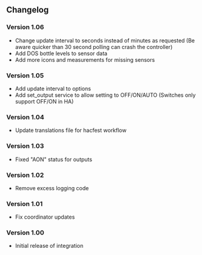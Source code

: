 ## **Changelog**
### Version 1.06
- Change update interval to seconds instead of minutes as requested (Be aware quicker than 30 second polling can crash the controller)
- Add DOS bottle levels to sensor data
- Add more icons and measurements for missing sensors
### Version 1.05
- Add update interval to options
- Add set_output service to allow setting to OFF/ON/AUTO (Switches only support OFF/ON in HA)
### Version 1.04
- Update translations file for hacfest workflow
### Version 1.03
- Fixed "AON" status for outputs
### Version 1.02
- Remove excess logging code
### Version 1.01
- Fix coordinator updates
### Version 1.00
- Initial release of integration